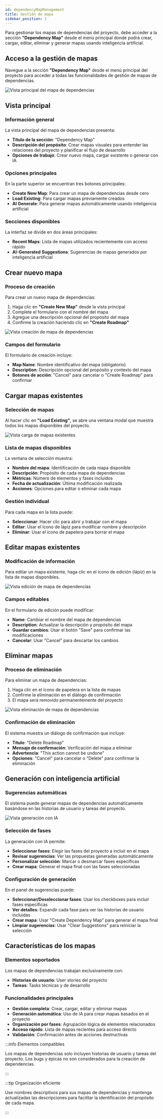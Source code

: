 ```yaml
---
id: dependencyMapManagement
title: Gestión de mapa
sidebar_position: 1
---
```


Para gestionar los mapas de dependencias del proyecto, debe acceder a la sección **"Dependency Map"** desde el menú principal donde podrá crear, cargar, editar, eliminar y generar mapas usando inteligencia artificial.

## Acceso a la gestión de mapas

Navegue a la sección **"Dependency Map"** desde el menú principal del proyecto para acceder a todas las funcionalidades de gestión de mapas de dependencias.

![Vista principal del mapa de dependencias](img/dependencyMapPrincipal.png)

## Vista principal

### Información general

La vista principal del mapa de dependencias presenta:
- **Título de la sección**: "Dependency Map"
- **Descripción del propósito**: Crear mapas visuales para entender las relaciones del proyecto y planificar el flujo de desarrollo
- **Opciones de trabajo**: Crear nuevo mapa, cargar existente o generar con IA

### Opciones principales

En la parte superior se encuentran tres botones principales:
- **Create New Map**: Para crear un mapa de dependencias desde cero
- **Load Existing**: Para cargar mapas previamente creados
- **AI Generate**: Para generar mapas automáticamente usando inteligencia artificial

### Secciones disponibles

La interfaz se divide en dos áreas principales:
- **Recent Maps**: Lista de mapas utilizados recientemente con acceso rápido
- **AI-Generated Suggestions**: Sugerencias de mapas generados por inteligencia artificial

## Crear nuevo mapa

### Proceso de creación

Para crear un nuevo mapa de dependencias:
1. Haga clic en **"Create New Map"** desde la vista principal
2. Complete el formulario con el nombre del mapa
3. Agregue una descripción opcional del propósito del mapa
4. Confirme la creación haciendo clic en **"Create Roadmap"**

![Vista creación de mapa de dependencias](img/dependencyMapCreacion.png)

### Campos del formulario

El formulario de creación incluye:
- **Map Name**: Nombre identificativo del mapa (obligatorio)
- **Description**: Descripción opcional del propósito y contexto del mapa
- **Botones de acción**: "Cancel" para cancelar o "Create Roadmap" para confirmar

## Cargar mapas existentes

### Selección de mapas

Al hacer clic en **"Load Existing"**, se abre una ventana modal que muestra todos los mapas disponibles del proyecto.

![Vista carga de mapas existentes](img/dependencyMapCarga.png)

### Lista de mapas disponibles

La ventana de selección muestra:
- **Nombre del mapa**: Identificación de cada mapa disponible
- **Descripción**: Propósito de cada mapa de dependencias
- **Métricas**: Número de elementos y fases incluidos
- **Fecha de actualización**: Última modificación realizada
- **Acciones**: Opciones para editar o eliminar cada mapa

### Gestión individual

Para cada mapa en la lista puede:
- **Seleccionar**: Hacer clic para abrir y trabajar con el mapa
- **Editar**: Usar el ícono de lápiz para modificar nombre y descripción
- **Eliminar**: Usar el ícono de papelera para borrar el mapa

## Editar mapas existentes

### Modificación de información

Para editar un mapa existente, haga clic en el ícono de edición (lápiz) en la lista de mapas disponibles.

![Vista edición de mapa de dependencias](img/dependencyMapEdicion.png)

### Campos editables

En el formulario de edición puede modificar:
- **Name**: Cambiar el nombre del mapa de dependencias
- **Description**: Actualizar la descripción y propósito del mapa
- **Guardar cambios**: Usar el botón "Save" para confirmar las modificaciones
- **Cancelar**: Usar "Cancel" para descartar los cambios

## Eliminar mapas

### Proceso de eliminación

Para eliminar un mapa de dependencias:
1. Haga clic en el ícono de papelera en la lista de mapas
2. Confirme la eliminación en el diálogo de confirmación
3. El mapa será removido permanentemente del proyecto

![Vista eliminación de mapa de dependencias](img/dependencyMapEliminacion.png)

### Confirmación de eliminación

El sistema muestra un diálogo de confirmación que incluye:
- **Título**: "Delete Roadmap"
- **Mensaje de confirmación**: Verificación del mapa a eliminar
- **Advertencia**: "This action cannot be undone"
- **Opciones**: "Cancel" para cancelar o "Delete" para confirmar la eliminación

## Generación con inteligencia artificial

### Sugerencias automáticas

El sistema puede generar mapas de dependencias automáticamente basándose en las historias de usuario y tareas del proyecto.

![Vista generación con IA](img/dependencyMapGeneracion.png)

### Selección de fases

La generación con IA permite:
- **Seleccionar fases**: Elegir las fases del proyecto a incluir en el mapa
- **Revisar sugerencias**: Ver las propuestas generadas automáticamente
- **Personalizar selección**: Marcar o desmarcar fases específicas
- **Crear mapa**: Generar el mapa final con las fases seleccionadas

### Configuración de generación

En el panel de sugerencias puede:
- **Seleccionar/Deseleccionar fases**: Usar los checkboxes para incluir fases específicas
- **Ver detalles**: Expandir cada fase para ver las historias de usuario incluidas
- **Crear mapa**: Usar "Create Dependency Map" para generar el mapa final
- **Limpiar sugerencias**: Usar "Clear Suggestions" para reiniciar la selección

## Características de los mapas

### Elementos soportados

Los mapas de dependencias trabajan exclusivamente con:
- **Historias de usuario**: User stories del proyecto
- **Tareas**: Tasks técnicas y de desarrollo

### Funcionalidades principales

- **Gestión completa**: Crear, cargar, editar y eliminar mapas
- **Generación automática**: Uso de IA para crear mapas basados en el proyecto
- **Organización por fases**: Agrupación lógica de elementos relacionados
- **Acceso rápido**: Lista de mapas recientes para acceso directo
- **Validación**: Confirmación antes de acciones destructivas

:::info Elementos compatibles

Los mapas de dependencias solo incluyen historias de usuario y tareas del proyecto. Los bugs y épicas no son considerados para la creación de dependencias.

:::

:::tip Organización eficiente

Use nombres descriptivos para sus mapas de dependencias y mantenga actualizadas las descripciones para facilitar la identificación del propósito de cada mapa.

:::